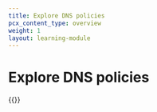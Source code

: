 ```yaml
---
title: Explore DNS policies
pcx_content_type: overview
weight: 1
layout: learning-module
---
```


# Explore DNS policies

{{<learning-module-summary>}}
